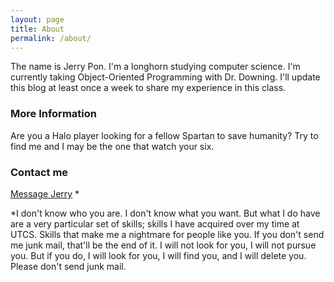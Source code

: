 ```yaml
---
layout: page
title: About
permalink: /about/
---
```


The name is Jerry Pon. I'm a longhorn studying computer science. I'm currently taking Object-Oriented Programming with Dr. Downing. I'll update this blog at least once a week to share my experience in this class.

### More Information

Are you a Halo player looking for a fellow Spartan to save humanity? Try to find me and I may be the one that watch your six.

### Contact me

[Message Jerry](mailto:jerry.pon@utexas.edu) *

*I don't know who you are. I don't know what you want. But what I do have are a very particular set of skills; skills I have acquired over my time at UTCS. Skills that make me a nightmare for people like you. If you don't send me junk mail, that'll be the end of it. I will not look for you, I will not pursue you. But if you do, I will look for you, I will find you, and I will delete you. Please don't send junk mail.
